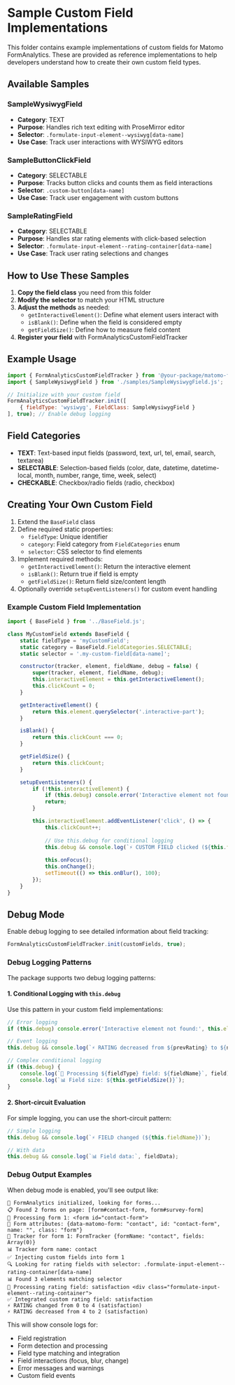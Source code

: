 # Sample Custom Field Implementations

This folder contains example implementations of custom fields for Matomo FormAnalytics. These are provided as reference implementations to help developers understand how to create their own custom field types.

## Available Samples

### SampleWysiwygField
- **Category**: TEXT
- **Purpose**: Handles rich text editing with ProseMirror editor
- **Selector**: `.formulate-input-element--wysiwyg[data-name]`
- **Use Case**: Track user interactions with WYSIWYG editors

### SampleButtonClickField
- **Category**: SELECTABLE
- **Purpose**: Tracks button clicks and counts them as field interactions
- **Selector**: `.custom-button[data-name]`
- **Use Case**: Track user engagement with custom buttons

### SampleRatingField
- **Category**: SELECTABLE
- **Purpose**: Handles star rating elements with click-based selection
- **Selector**: `.formulate-input-element--rating-container[data-name]`
- **Use Case**: Track user rating selections and changes

## How to Use These Samples

1. **Copy the field class** you need from this folder
2. **Modify the selector** to match your HTML structure
3. **Adjust the methods** as needed:
   - `getInteractiveElement()`: Define what element users interact with
   - `isBlank()`: Define when the field is considered empty
   - `getFieldSize()`: Define how to measure field content
4. **Register your field** with FormAnalyticsCustomFieldTracker

## Example Usage

```javascript
import { FormAnalyticsCustomFieldTracker } from '@your-package/matomo-form-analytics-custom-field-tracker';
import { SampleWysiwygField } from './samples/SampleWysiwygField.js';

// Initialize with your custom field
FormAnalyticsCustomFieldTracker.init([
    { fieldType: 'wysiwyg', FieldClass: SampleWysiwygField }
], true); // Enable debug logging
```

## Field Categories

- **TEXT**: Text-based input fields (password, text, url, tel, email, search, textarea)
- **SELECTABLE**: Selection-based fields (color, date, datetime, datetime-local, month, number, range, time, week, select)
- **CHECKABLE**: Checkbox/radio fields (radio, checkbox)

## Creating Your Own Custom Field

1. Extend the `BaseField` class
2. Define required static properties:
   - `fieldType`: Unique identifier
   - `category`: Field category from `FieldCategories` enum
   - `selector`: CSS selector to find elements
3. Implement required methods:
   - `getInteractiveElement()`: Return the interactive element
   - `isBlank()`: Return true if field is empty
   - `getFieldSize()`: Return field size/content length
4. Optionally override `setupEventListeners()` for custom event handling

### Example Custom Field Implementation

```javascript
import { BaseField } from '../BaseField.js';

class MyCustomField extends BaseField {
    static fieldType = 'myCustomField';
    static category = BaseField.FieldCategories.SELECTABLE;
    static selector = '.my-custom-field[data-name]';

    constructor(tracker, element, fieldName, debug = false) {
        super(tracker, element, fieldName, debug);
        this.interactiveElement = this.getInteractiveElement();
        this.clickCount = 0;
    }

    getInteractiveElement() {
        return this.element.querySelector('.interactive-part');
    }

    isBlank() {
        return this.clickCount === 0;
    }

    getFieldSize() {
        return this.clickCount;
    }

    setupEventListeners() {
        if (!this.interactiveElement) {
            if (this.debug) console.error('Interactive element not found:', this.element);
            return;
        }

        this.interactiveElement.addEventListener('click', () => {
            this.clickCount++;
            
            // Use this.debug for conditional logging
            this.debug && console.log(`⚡️ CUSTOM FIELD clicked (${this.fieldName})`);
            
            this.onFocus();
            this.onChange();
            setTimeout(() => this.onBlur(), 100);
        });
    }
}
```

## Debug Mode

Enable debug logging to see detailed information about field tracking:

```javascript
FormAnalyticsCustomFieldTracker.init(customFields, true);
```

### Debug Logging Patterns

The package supports two debug logging patterns:

#### 1. Conditional Logging with `this.debug`
Use this pattern in your custom field implementations:

```javascript
// Error logging
if (this.debug) console.error('Interactive element not found:', this.element);

// Event logging
this.debug && console.log(`⚡️ RATING decreased from ${prevRating} to ${newRating} (${this.fieldName})`);

// Complex conditional logging
if (this.debug) {
    console.log(`🎯 Processing ${fieldType} field: ${fieldName}`, field);
    console.log(`📊 Field size: ${this.getFieldSize()}`);
}
```

#### 2. Short-circuit Evaluation
For simple logging, you can use the short-circuit pattern:

```javascript
// Simple logging
this.debug && console.log(`⚡️ FIELD changed (${this.fieldName})`);

// With data
this.debug && console.log(`📊 Field data:`, fieldData);
```

### Debug Output Examples

When debug mode is enabled, you'll see output like:

```
🚀 FormAnalytics initialized, looking for forms...
📋 Found 2 forms on page: [form#contact-form, form#survey-form]
🔄 Processing form 1: <form id="contact-form">
📝 Form attributes: {data-matomo-form: "contact", id: "contact-form", name: "", class: "form"}
🎯 Tracker for form 1: FormTracker {formName: "contact", fields: Array(0)}
📊 Tracker form name: contact
✅ Injecting custom fields into form 1
🔍 Looking for rating fields with selector: .formulate-input-element--rating-container[data-name]
📊 Found 3 elements matching selector
🎯 Processing rating field: satisfaction <div class="formulate-input-element--rating-container">
✅ Integrated custom rating field: satisfaction
⚡️ RATING changed from 0 to 4 (satisfaction)
⚡️ RATING decreased from 4 to 2 (satisfaction)
```

This will show console logs for:
- Field registration
- Form detection and processing
- Field type matching and integration
- Field interactions (focus, blur, change)
- Error messages and warnings
- Custom field events
